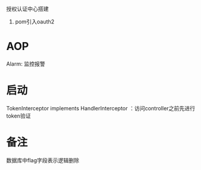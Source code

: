 授权认证中心搭建
1. pom引入oauth2


# AOP
Alarm: 监控报警
# 启动
TokenInterceptor implements HandlerInterceptor ：访问controller之前先进行token验证
# 备注
数据库中flag字段表示逻辑删除